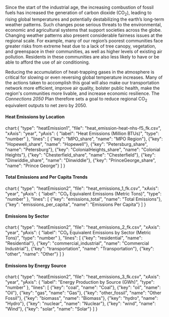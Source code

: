 Since the start of the industrial age, the increasing combustion of fossil fuels has increased the generation of carbon dioxide (CO<sub>2</sub>), leading to rising global temperatures and potentially destabilizing the earth’s long-term weather patterns. Such changes pose serious threats to the environmental, economic and agricultural systems that support societies across the globe. Changing weather patterns also present considerable fairness issues at the regional scale. For example, many of our region’s poorest communities face greater risks from extreme heat due to a lack of tree canopy, vegetation, and greenspace in their communities, as well as higher levels of existing air pollution. Residents in these communities are also less likely to have or be able to afford the use of air conditioning.

Reducing the accumulation of heat-trapping gases in the atmosphere is critical for slowing or even reversing global temperature increases. Many of the actions taken to accomplish this goal will also make our transportation network more efficient, improve air quality, bolster public health, make the region's communities more livable, and increase economic resilience. The _Connections 2050_ Plan therefore sets a goal to reduce regional CO<sub>2</sub> equivalent outputs to net zero by 2050.

#### Heat Emissions by Location

chart:{
"type": "heatEmission1",
"file": "heat_emission-heat-nhs-f5_fk.csv",
"xAxis": "year",
"yAxis": {
"label": "Heat Emissions (Million BTUs)",
"type": "number"
},
"lines": [
{"key": "MPO_share", "name": "MPO Region"},
{"key": "Hopewell_share", "name": "Hopewell"},
{"key": "Petersburg_share", "name": "Petersburg"},
{"key": "ColonialHeights_share", "name": "Colonial Heights"},
{"key": "Chesterfield_share", "name": "Chesterfield"},
{"key": "Dinwiddie_share", "name": "Dinwiddie"},
{"key": "PrinceGeorge_share", "name": "Prince George"}
]
}

<div className="markdown-chart -mt-30">

#### Total Emissions and Per Capita Trends

chart:{
"type": "heatEmission2",
"file": "heat_emissions_1_fk.csv",
"xAxis": "year",
"yAxis": {
"label": "CO₂ Equivalent Emissions (Metric Tons)",
"type": "number"
},
"lines": [
{"key": "emissions_total", "name": "Total Emissions"},
{"key": "emissions_per_capita", "name": "Emissions Per Capita"}
]
}

<div className="markdown-chart -mt-15">

#### Emissions by Sector

chart:{
"type": "heatEmission2",
"file": "heat_emissions_2_fk.csv",
"xAxis": "year",
"yAxis": {
"label": "CO₂ Equivalent Emissions by Sector (Metric Tons)",
"type": "number"
},
"lines": [
{"key": "residential", "name": "Residential"},
{"key": "commercial_industrial", "name": "Commercial Industrial"},
{"key": "transportation", "name": "Transportation"},
{"key": "other", "name": "Other"}
]
}

<div className="markdown-chart -mt-15">
  </div>

#### Emissions by Energy Source

chart:{
"type": "heatEmission2",
"file": "heat_emissions_3_fk.csv",
"xAxis": "year",
"yAxis": {
"label": "Energy Production by Source (GWh)",
"type": "number"
},
"lines": [
{"key": "coal", "name": "Coal"},
{"key": "oil", "name": "Oil"},
{"key": "gas", "name": "Gas"},
{"key": "other_fossil", "name": "Other Fossil"},
{"key": "biomass", "name": "Biomass"},
{"key": "hydro", "name": "Hydro"},
{"key": "nuclear", "name": "Nuclear"},
{"key": "wind", "name": "Wind"},
{"key": "solar", "name": "Solar"}
]
}
